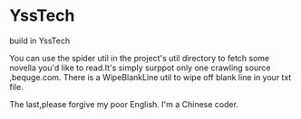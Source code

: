 # YssTech
build in YssTech

You can use the spider util in the project's util directory to fetch some novella you'd like to read.It's simply surppot only one crawling 
 source ,bequge.com.
There is a WipeBlankLine util to wipe off blank line in your txt file.
 
The last,please forgive my poor English.
I'm a Chinese coder.
